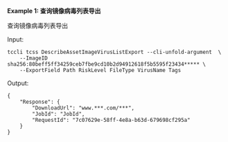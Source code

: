 **Example 1: 查询镜像病毒列表导出**

查询镜像病毒列表导出

Input: 

```
tccli tcss DescribeAssetImageVirusListExport --cli-unfold-argument  \
    --ImageID sha256:80beff5ff34259ceb7fbe9cd10b2d94912618f5b5595f23434***** \
    --ExportField Path RiskLevel FileType VirusName Tags
```

Output: 
```
{
    "Response": {
        "DownloadUrl": "www.***.com/***",
        "JobId": "JobId",
        "RequestId": "7c07629e-58ff-4e8a-b63d-679698cf295a"
    }
}
```

